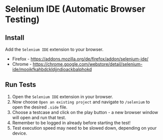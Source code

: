 # Selenium IDE (Automatic Browser Testing)

## Install

Add the `Selenium IDE` extension to your browser.

- Firefox - https://addons.mozilla.org/de/firefox/addon/selenium-ide/
- Chrome - https://chrome.google.com/webstore/detail/selenium-ide/mooikfkahbdckldjjndioackbalphokd

## Run Tests

1. Open the `Selenium IDE` extension in your browser. 
2. Now choose `Open an existing project` and navigate to `/selenium` to open the desired `.side` file.
3. Choose a testcase and click on the play button - a new browser window will open and run that test.
4. Remember to be logged in already before starting the test!
5. Test execution speed may need to be slowed down, depending on your device.